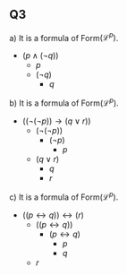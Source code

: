## Q3

a) It is a formula of Form$(\mathcal{L}^p)$.

* $(p\land (\neg q))$
  * $p$
  * $(\neg q)$
    * $q$

b) It is a formula of Form$(\mathcal{L}^p)$.

* $((\neg(\neg p))\to (q\lor r))$
  * $(\neg(\neg p))$
    * $(\neg p)$
      * $p$
  * $(q\lor r)$
    * $q$
    * $r$

c) It is a formula of Form$(\mathcal{L}^p)$.

* $((p\leftrightarrow q))\leftrightarrow (r)$
  * $((p\leftrightarrow q))$
    * $(p\leftrightarrow q)$
      * $p$
      * $q$
  * $r$
